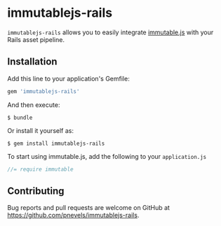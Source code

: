# immutablejs-rails

`immutablejs-rails` allows you to easily integrate [immutable.js](https://facebook.github.io/immutable-js/) with your Rails asset pipeline.

## Installation

Add this line to your application's Gemfile:

```ruby
gem 'immutablejs-rails'
```

And then execute:

    $ bundle 

Or install it yourself as:

    $ gem install immutablejs-rails

To start using immutable.js, add the following to your `application.js`
```js
//= require immutable
```

## Contributing

Bug reports and pull requests are welcome on GitHub at https://github.com/pnevels/immutablejs-rails.

